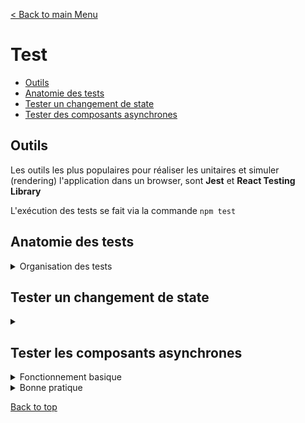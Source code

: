[< Back to main Menu](https://github.com/gsoulie/react-resources/blob/master/react-presentation.md)    

# Test

* [Outils](#outils)
* [Anatomie des tests](#anatomie-des-tests)
* [Tester un changement de state](#tester-un-changement-de-state)
* [Tester des composants asynchrones](#tester-des-composants-asynchrones)    

## Outils

Les outils les plus populaires pour réaliser les unitaires et simuler (rendering) l'application dans un browser, sont **Jest** et **React Testing Library**

L'exécution des tests se fait via la commande ````npm test````

## Anatomie des tests

<details>
	<summary>Organisation des tests</summary>
	
Un test basique est déclaré via la fonction ````test(...)````
	
*App.test.ts*
````typescript
import { render, screen } from '@testing-library/react';

test('renders Greeting as a text', () => {
	// Arange
	render(<Greeting />);
	
	// Act - perform main action
	
	// Assert - Compare
	const greetingElement = screen.getByText('Greeting', { exact: false });
	expect(greetingElement).toBeInTheDocument();
})

// Autre test etc...
test('', () => {})
````

On peut ensuite *regrouper* les tests par "domaine", ou s'ils concernent un même élément, en les regroupant sous la fonction ````describe()````

````typescript
describe('Greeting component', () => {

	test('renders Greeting as a text', () => {
		render(<Greeting />);
		const greetingElement = screen.getByText('Greeting', { exact: false });
		expect(greetingElement).toBeInTheDocument();
	})
	
	// autres tests sur Greeting component etc...
})
````
	
</details>

## Tester un changement de state

<details>
	<summary></summary>
	
Dans cet exemple, le composant affiche un texte par défaut. Lorsqu'on clique sur un bouton, on change l'état du state et on modifie le texte affiché

*Greeting.ts*	
````typescript
import React, { useState } from "react";

export const Greeting = () => {
  const [changedText, setChangedText] = useState(false);

  const clickHandler = () => { setChangedText(true); };

  return (
    <>
      <h2>Greeting</h2>
      {!changedText && <p>Good to see you</p>}
      {changedText && <p>Changed !</p>}
	  
      <button data-testid="btn-change" onClick={clickHandler}>
        Change text
      </button>
    </>
  );
};

````

*Greeting.test.ts*	
````typescript
import { render, screen } from "@testing-library/react";
import { Greeting } from "./Greeting";
import userEvent from "@testing-library/user-event";

describe("Greeting component", () => {
  
  test("initial text without changed", () => {
    render(<Greeting />);
    const initial = screen.getByText("Good to see you", { exact: false });
    expect(initial).toBeInTheDocument();
  });

  test("initial text changed after button click", () => {
    render(<Greeting />);

    // Act - click on button
    const buttonElement = screen.getByTestId("btn-change");
    userEvent.click(buttonElement);

    const changed = screen.getByText("Changed !");
    expect(changed).toBeInTheDocument();
  });

  // Bien s'assurer que l'élément contenant le texte initial est bien supprimé de l'affichage
  test("initial text does not render after button click", () => {
    render(<Greeting />);

    const buttonElement = screen.getByTestId("btn-change");
    userEvent.click(buttonElement);

    const initial = screen.queryByText("Good to see you", { exact: false });
    expect(initial).toBeNull();
  });
});

````

### Référence d'un élément

Il existe plusieurs manières de récupérer la référence d'un élément du DOM, en voici quelques unes

````typescript
const buttonElement = screen.getByRole('button');

const buttonElement = screen.getByText("Change text");

const buttonElement = screen.getByTestId("btn-change");	// nécessite l'ajout d'un attribut data-testid sur l'élément
````

### Syntaxe alternative

````typescript
test("initial text does not render after button click", () => {
	render(<Greeting />);

	const buttonElement = screen.getByTestId("btn-change");
	userEvent.click(buttonElement);

	const initial = screen.queryByText("Good to see you", { exact: false });
	expect(initial).toBeNull();
});
  
// === OU (attention à l'ordre d'appel du click sur le bouton ! ===

	test("initial text does not render after button click", () => {
	render(<Greeting />);

	const buttonElement = screen.getByTestId("btn-change");
	const initial = screen.getByText("Good to see you", { exact: false });

	userEvent.click(buttonElement);    // doit être appelé après avoir récupéré la référence à l'élément "initial"
	expect(initial).not.toBeInTheDocument();
});
````

[Back to top](#test)     

</details>

## Tester les composants asynchrones

<details>
	<summary>Fonctionnement basique</summary>
	
*Async.js*
````typescript
import { useEffect, useState } from "react";

const Async = () => {
  const [posts, setPosts] = useState([]);

  useEffect(() => {
    fetch("https://jsonplaceholder.typicode.com/posts")
      .then((response) => response.json())
      .then((data) => {
        setPosts(data);
      });
  }, []);

  return (
    <div>
      <ul data-testid="post-list">
        {posts.map((post) => (
          <li key={post.id}>{post.title}</li>
        ))}
      </ul>
    </div>
  );
};

export default Async;
````

Pour tester les composants asynchrone, il faut penser à déclarer le test comme ````async```` et attendre la réponse de l'appel http avant de tester l'existance de l'élément

*Async.test.js*
````typescript
import { render, screen } from "@testing-library/react";
import Async from "./Async";

describe("Async component", () => {
  test("renders posts if request succeeds", async () => {
    render(<Async />);

    const list = await screen.findAllByRole("listitem");
    expect(list).not.toHaveLength(0);
  });
});

````

[Back to top](#test)     

</details>

<details>
	<summary>Bonne pratique</summary>
	
Terster les composants asynchrones en exécutant des requêtes http n'est généralement pas une bonne pratique, surtout si beaucoup de tests nécessitent des appels http.

La bonne pratique consiste donc à travailler avec des *mock* pour remplacer les appels http. Ceci est rendu possible par **jest**

*ASync.test.ts*
````typescript
describe("Async component", () => {
  test("renders posts if request succeeds", async () => {
  
	// Définir le mock
    window.fetch = jest.fn();
    window.fetch.mockResolvedValueOnce({
      json: async () => [
        {
          userId: 1,
          id: 1,
          title:
            "sunt aut facere repellat provident occaecati excepturi optio reprehenderit",
          body: "quia et suscipit\nsuscipit recusandae consequuntur expedita et cum\nreprehenderit molestiae ut ut quas totam\nnostrum rerum est autem sunt rem eveniet architecto",
        },
      ],
    });

    render(<Async />);

    const list = await screen.findAllByRole("listitem");
    expect(list).not.toHaveLength(0);
  });
});
````
[Back to top](#test)     

</details>  

[Back to top](#test)     
